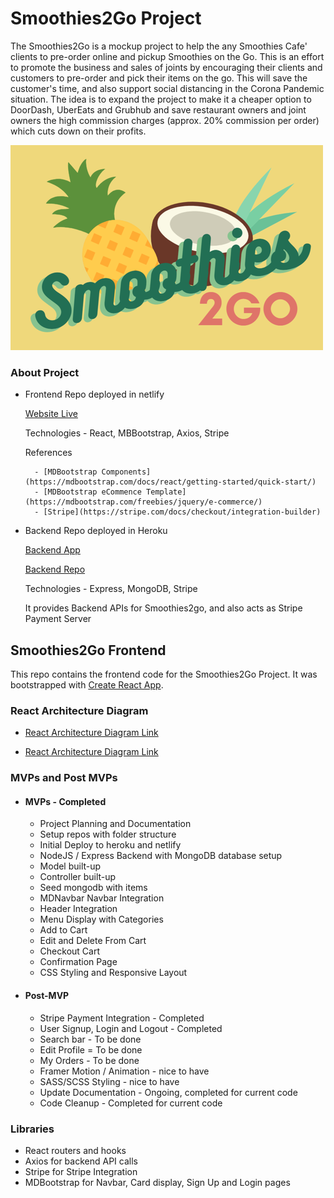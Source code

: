 # Smoothies2Go Project

The Smoothies2Go is a mockup project to help the any Smoothies Cafe' clients to pre-order online and pickup Smoothies on the Go. This is an effort to promote the business and sales of joints by encouraging their clients and customers to pre-order and pick their items on the go. This will save the customer's time, and also support social distancing in the Corona Pandemic situation. The idea is to expand the project to make it a cheaper option to DoorDash, UberEats and Grubhub and save restaurant owners and joint owners the high commission charges (approx. 20% commission per order) which cuts down on their profits.

![Smoothies2Go](./docs/smoothies2go_small.png)

### About Project

- Frontend Repo deployed in netlify

  [Website Live](https://smoothies2go.netlify.app/)

  Technologies - React, MBBootstrap, Axios, Stripe

  References

        - [MDBootstrap Components](https://mdbootstrap.com/docs/react/getting-started/quick-start/)
        - [MDBootstrap eCommence Template](https://mdbootstrap.com/freebies/jquery/e-commerce/)
        - [Stripe](https://stripe.com/docs/checkout/integration-builder)

- Backend Repo deployed in Heroku

  [Backend App](https://smoothies2go-express-backend.herokuapp.com)

  [Backend Repo](https://github.com/sampreet-chawla/smoothies2go_express_api)

  Technologies - Express, MongoDB, Stripe

  It provides Backend APIs for Smoothies2go, and also acts as Stripe Payment Server

## Smoothies2Go Frontend

This repo contains the frontend code for the Smoothies2Go Project. It was bootstrapped with [Create React App](https://github.com/facebook/create-react-app).

<!-- ### Wireframe

* [Mobile Layout](https://res.cloudinary.com/dreamer123/image/upload/v1605822175/Capstone/Fresh-To-Go_-_Mobile_Layout_rjwwyx.png) -->

### React Architecture Diagram

- [React Architecture Diagram Link](./docs/smoothies2go_react_architecture.png)

- <a href="./docs/smoothies2go_react_architecture.png" target="_blank">React Architecture Diagram Link</a>

<!-- ### Notion

[Notion Link](https://www.notion.so/Smoothies2Go-planning-1cfe62a022084da4bb7fa08bb1222e43) -->

### MVPs and Post MVPs

- #### MVPs - Completed

  - Project Planning and Documentation
  - Setup repos with folder structure
  - Initial Deploy to heroku and netlify
  - NodeJS / Express Backend with MongoDB database setup
  - Model built-up
  - Controller built-up
  - Seed mongodb with items
  - MDNavbar Navbar Integration
  - Header Integration
  - Menu Display with Categories
  - Add to Cart
  - Edit and Delete From Cart
  - Checkout Cart
  - Confirmation Page
  - CSS Styling and Responsive Layout

- #### Post-MVP

  - Stripe Payment Integration - Completed
  - User Signup, Login and Logout - Completed
  - Search bar - To be done
  - Edit Profile = To be done
  - My Orders - To be done
  - Framer Motion / Animation - nice to have
  - SASS/SCSS Styling - nice to have
  - Update Documentation - Ongoing, completed for current code
  - Code Cleanup - Completed for current code

### Libraries

- React routers and hooks
- Axios for backend API calls
- Stripe for Stripe Integration
- MDBootstrap for Navbar, Card display, Sign Up and Login pages
